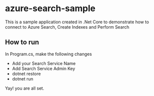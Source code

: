 # azure-search-sample
This is a sample application created in .Net Core to demonstrate how to connect to Azure Search, Create Indexes and Perform Search

## How to run

In Program.cs, make the following changes

* Add your Search Service Name
* Add Search Service Admin Key
* dotnet restore
* dotnet run

Yay! you are all set.